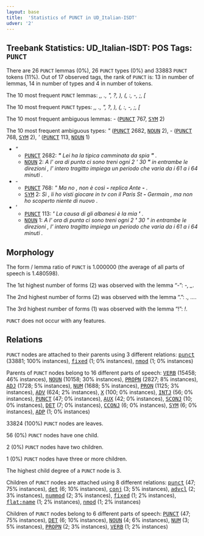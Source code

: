 ```yaml
---
layout: base
title:  'Statistics of PUNCT in UD_Italian-ISDT'
udver: '2'
---
```


## Treebank Statistics: UD_Italian-ISDT: POS Tags: `PUNCT`

There are 26 `PUNCT` lemmas (0%), 26 `PUNCT` types (0%) and 33883 `PUNCT` tokens (11%).
Out of 17 observed tags, the rank of `PUNCT` is: 13 in number of lemmas, 14 in number of types and 4 in number of tokens.

The 10 most frequent `PUNCT` lemmas: <em>,, ., ", ?, ), (, :, -, ;, [</em>

The 10 most frequent `PUNCT` types:  <em>,, ., ", ?, ), (, :, -, ;, [</em>

The 10 most frequent ambiguous lemmas: <em>-</em> (<tt><a href="it_isdt-pos-PUNCT.html">PUNCT</a></tt> 767, <tt><a href="it_isdt-pos-SYM.html">SYM</a></tt> 2)

The 10 most frequent ambiguous types:  <em>"</em> (<tt><a href="it_isdt-pos-PUNCT.html">PUNCT</a></tt> 2682, <tt><a href="it_isdt-pos-NOUN.html">NOUN</a></tt> 2), <em>-</em> (<tt><a href="it_isdt-pos-PUNCT.html">PUNCT</a></tt> 768, <tt><a href="it_isdt-pos-SYM.html">SYM</a></tt> 2), <em>'</em> (<tt><a href="it_isdt-pos-PUNCT.html">PUNCT</a></tt> 113, <tt><a href="it_isdt-pos-NOUN.html">NOUN</a></tt> 1)


* <em>"</em>
  * <tt><a href="it_isdt-pos-PUNCT.html">PUNCT</a></tt> 2682: <em><b>"</b> Lei ha la tipica camminata da spia <b>"</b> .</em>
  * <tt><a href="it_isdt-pos-NOUN.html">NOUN</a></tt> 2: <em>A l' ora di punta ci sono treni ogni 2 ' 30 <b>"</b> in entrambe le direzioni , l' intero tragitto impiega un periodo che varia da i 61 a i 64 minuti .</em>
* <em>-</em>
  * <tt><a href="it_isdt-pos-PUNCT.html">PUNCT</a></tt> 768: <em>" Ma no , non è così <b>-</b> replica Ante <b>-</b> .</em>
  * <tt><a href="it_isdt-pos-SYM.html">SYM</a></tt> 2: <em>Sì , li ho visti giocare in tv con il Paris St <b>-</b> Germain , ma non ho scoperto niente di nuovo .</em>
* <em>'</em>
  * <tt><a href="it_isdt-pos-PUNCT.html">PUNCT</a></tt> 113: <em><b>'</b> La causa di gli albanesi è la mia <b>'</b> .</em>
  * <tt><a href="it_isdt-pos-NOUN.html">NOUN</a></tt> 1: <em>A l' ora di punta ci sono treni ogni 2 <b>'</b> 30 " in entrambe le direzioni , l' intero tragitto impiega un periodo che varia da i 61 a i 64 minuti .</em>

## Morphology

The form / lemma ratio of `PUNCT` is 1.000000 (the average of all parts of speech is 1.480598).

The 1st highest number of forms (2) was observed with the lemma “-”: <em>-, _</em>.

The 2nd highest number of forms (2) was observed with the lemma “.”: <em>., ...</em>.

The 3rd highest number of forms (1) was observed with the lemma “!”: <em>!</em>.

`PUNCT` does not occur with any features.


## Relations

`PUNCT` nodes are attached to their parents using 3 different relations: <tt><a href="it_isdt-dep-punct.html">punct</a></tt> (33881; 100% instances), <tt><a href="it_isdt-dep-fixed.html">fixed</a></tt> (1; 0% instances), <tt><a href="it_isdt-dep-nmod.html">nmod</a></tt> (1; 0% instances)

Parents of `PUNCT` nodes belong to 16 different parts of speech: <tt><a href="it_isdt-pos-VERB.html">VERB</a></tt> (15458; 46% instances), <tt><a href="it_isdt-pos-NOUN.html">NOUN</a></tt> (10158; 30% instances), <tt><a href="it_isdt-pos-PROPN.html">PROPN</a></tt> (2827; 8% instances), <tt><a href="it_isdt-pos-ADJ.html">ADJ</a></tt> (1728; 5% instances), <tt><a href="it_isdt-pos-NUM.html">NUM</a></tt> (1688; 5% instances), <tt><a href="it_isdt-pos-PRON.html">PRON</a></tt> (1125; 3% instances), <tt><a href="it_isdt-pos-ADV.html">ADV</a></tt> (624; 2% instances), <tt><a href="it_isdt-pos-X.html">X</a></tt> (100; 0% instances), <tt><a href="it_isdt-pos-INTJ.html">INTJ</a></tt> (56; 0% instances), <tt><a href="it_isdt-pos-PUNCT.html">PUNCT</a></tt> (47; 0% instances), <tt><a href="it_isdt-pos-AUX.html">AUX</a></tt> (42; 0% instances), <tt><a href="it_isdt-pos-SCONJ.html">SCONJ</a></tt> (10; 0% instances), <tt><a href="it_isdt-pos-DET.html">DET</a></tt> (7; 0% instances), <tt><a href="it_isdt-pos-CCONJ.html">CCONJ</a></tt> (6; 0% instances), <tt><a href="it_isdt-pos-SYM.html">SYM</a></tt> (6; 0% instances), <tt><a href="it_isdt-pos-ADP.html">ADP</a></tt> (1; 0% instances)

33824 (100%) `PUNCT` nodes are leaves.

56 (0%) `PUNCT` nodes have one child.

2 (0%) `PUNCT` nodes have two children.

1 (0%) `PUNCT` nodes have three or more children.

The highest child degree of a `PUNCT` node is 3.

Children of `PUNCT` nodes are attached using 8 different relations: <tt><a href="it_isdt-dep-punct.html">punct</a></tt> (47; 75% instances), <tt><a href="it_isdt-dep-det.html">det</a></tt> (6; 10% instances), <tt><a href="it_isdt-dep-conj.html">conj</a></tt> (3; 5% instances), <tt><a href="it_isdt-dep-advcl.html">advcl</a></tt> (2; 3% instances), <tt><a href="it_isdt-dep-nummod.html">nummod</a></tt> (2; 3% instances), <tt><a href="it_isdt-dep-fixed.html">fixed</a></tt> (1; 2% instances), <tt><a href="it_isdt-dep-flat-name.html">flat:name</a></tt> (1; 2% instances), <tt><a href="it_isdt-dep-nmod.html">nmod</a></tt> (1; 2% instances)

Children of `PUNCT` nodes belong to 6 different parts of speech: <tt><a href="it_isdt-pos-PUNCT.html">PUNCT</a></tt> (47; 75% instances), <tt><a href="it_isdt-pos-DET.html">DET</a></tt> (6; 10% instances), <tt><a href="it_isdt-pos-NOUN.html">NOUN</a></tt> (4; 6% instances), <tt><a href="it_isdt-pos-NUM.html">NUM</a></tt> (3; 5% instances), <tt><a href="it_isdt-pos-PROPN.html">PROPN</a></tt> (2; 3% instances), <tt><a href="it_isdt-pos-VERB.html">VERB</a></tt> (1; 2% instances)

